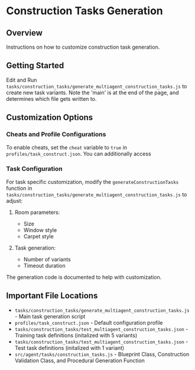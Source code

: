 # Construction Tasks Generation

## Overview
Instructions on how to customize construction task generation.

## Getting Started
Edit and Run `tasks/construction_tasks/generate_multiagent_construction_tasks.js` to create new task variants. Note the 'main' is at the end of the page, and determines which file gets written to. 

## Customization Options

### Cheats and Profile Configurations
To enable cheats, set the `cheat` variable to `true` in `profiles/task_construct.json`. 
You can additionally access 

### Task Configuration
For task specific customization, modify the `generateConstructionTasks` function in `tasks/construction_tasks/generate_multiagent_construction_tasks.js` to adjust:

1. Room parameters:
    - Size
    - Window style
    - Carpet style

2. Task generation:
    - Number of variants
    - Timeout duration

The generation code is documented to help with customization.

## Important File Locations
- `tasks/construction_tasks/generate_multiagent_construction_tasks.js` - Main task generation script
- `profiles/task_construct.json` - Default configuration profile
- `tasks/construction_tasks/test_multiagent_construction_tasks.json` - Training task definitions (initalized with 5 variants)
- `tasks/construction_tasks/test_multiagent_construction_tasks.json` - Test task definitions (initalized with 1 variant)
- `src/agent/tasks/construction_tasks.js` - Blueprint Class, Construction Validation Class, and Procedural Generation Function